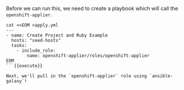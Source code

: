Before we can run this, we need to create a playbook which will call the `openshift-applier`.

```
cat <<EOM >apply.yml
---
- name: Create Project and Ruby Example 
  hosts: "seed-hosts"
  tasks:
    - include_role:
        name: openshift-applier/roles/openshift-applier
EOM
```{{execute}} 

Next, we'll pull in the `openshift-applier` role using `ansible-galaxy`!